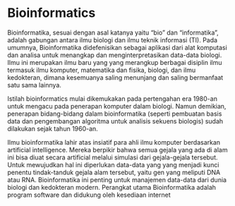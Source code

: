 # Bioinformatics
Bioinformatika, sesuai dengan asal katanya yaitu “bio” dan “informatika”, adalah gabungan antara ilmu biologi dan ilmu teknik informasi (TI). Pada umumnya, Bioinformatika didefenisikan sebagai aplikasi dari alat komputasi dan analisa untuk menangkap dan menginterpretasikan data-data biologi. Ilmu ini merupakan ilmu baru yang yang merangkup berbagai disiplin ilmu termasuk ilmu komputer, matematika dan fisika, biologi, dan ilmu kedokteran, dimana kesemuanya saling menunjang dan saling bermanfaat satu sama lainnya.

Istilah bioinformatics mulai dikemukakan pada pertengahan era 1980-an untuk mengacu pada penerapan komputer dalam biologi. Namun demikian, penerapan bidang-bidang dalam bioinformatika (seperti pembuatan basis data dan pengembangan algoritma untuk analisis sekuens biologis) sudah dilakukan sejak tahun 1960-an.

Ilmu bioinformatika lahir atas insiatif para ahli ilmu komputer berdasarkan artificial intelligence. Mereka berpikir bahwa semua gejala yang ada di alam ini bisa diuat secara artificial melalui simulasi dari gejala-gejala tersebut. Untuk mewujudkan hal ini diperlukan data-data yang yang menjadi kunci penentu tindak-tanduk gejala alam tersebut, yaitu gen yang meliputi DNA atau RNA. Bioinformatika ini penting untuk manajemen data-data dari dunia biologi dan kedokteran modern. Perangkat utama Bioinformatika adalah program software dan didukung oleh kesediaan internet

